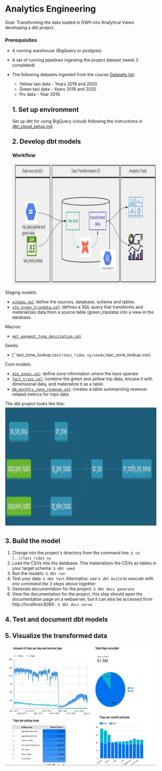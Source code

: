 # Analytics Engineering

Goal: Transforming the data loaded in DWH into Analytical Views developing a dbt project.

### Prerequisites

- A running warehouse (BigQuery or postgres) 
- A set of running pipelines ingesting the project dataset (week 3 completed)
- The following datasets ingested from the course [Datasets list](https://github.com/DataTalksClub/nyc-tlc-data/): 
  * Yellow taxi data - Years 2019 and 2020
  * Green taxi data - Years 2019 and 2020 
  * fhv data - Year 2019. 

  ## 1. Set up environment

  Set up dbt for using BigQuery (cloud) following the instructions in [dbt_cloud_setup.md](dbt_cloud_setup.md).

  ## 2. Develop dbt models

  ### Workflow
  <img src="taxi_rides_ny/snapshots/workflow.jpg" alt="wf" height="400" width="800">

Staging models:
- [`schema.yml`](taxi_rides_ny/models/staging/schema.yml): define the sources, database, schema and tables.
- [`stg_green_tripdata.sql`](taxi_rides_ny/models/staging/stg_green_tripdata.sql): defines a SQL query that transforms and materializes data from a source table (green_tripdata) into a view in the database.

Macros:
- [`get_payment_type_description.sql`](taxi_rides_ny/macros/get_payment_type_description.sql)

Seeds:
- [``taxi_zone_lookup.csv`](taxi_rides_ny/seeds/`taxi_zone_lookup.csv)

Core models:
- [`dim_zones.sql`](taxi_rides_ny/models/core/dim_zones.sql): define zone information where the taxis operate
- [`fact_trips.sql`](taxi_rides_ny/models/core/fact_trips.sql): combine the green and yellow trip data, encase it with dimensional data, and materialize it as a table.
- [`dm_monthly_zone_revenue.sql`](taxi_rides_ny/models/core/dm_monthly_zone_revenue.sql): creates a table summarizing revenue-related metrics for trips data

The dbt project looks like this:
<img src="taxi_rides_ny/snapshots/dbt.jpg" alt="wf" height="400" width="800">


  ## 3. Build the model

  1. Change into the project's directory from the command line: `$ cd [..]/taxi_rides_ny`
2. Load the CSVs into the database. This materializes the CSVs as tables in your target schema: `$ dbt seed`
3. Run the models: `$ dbt run`
4. Test your data: `$ dbt test`
_Alternative: use `$ dbt build` to execute with one command the 3 steps above together_
5. Generate documentation for the project: `$ dbt docs generate`
6. View the documentation for the project, this step should open the documentation page on a webserver, but it can also be accessed from  http://localhost:8080 : `$ dbt docs serve`

  ## 4. Test and document dbt models

  ## 5. Visualize the transformed data

  <img src="taxi_rides_ny/snapshots/dashboard.jpg" alt="wf" height="400" width="800">

